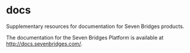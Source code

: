 # docs
Supplementary resources for documentation for Seven Bridges products.

The documentation for the Seven Bridges Platform is available at http://docs.sevenbridges.com/.


